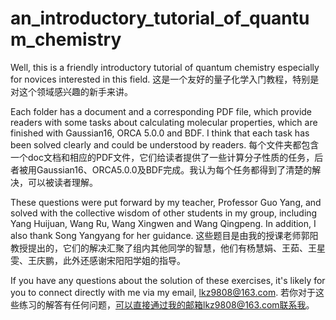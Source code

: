 # an_introductory_tutorial_of_quantum_chemistry

Well, this is a friendly introductory tutorial of quantum chemistry especially for novices interested in this field. 
这是一个友好的量子化学入门教程，特别是对这个领域感兴趣的新手来讲。

Each folder has a document and a corresponding PDF file, which provide readers with some tasks about calculating molecular properties, which are finished with Gaussian16, ORCA 5.0.0 and BDF. I think that each task has been solved clearly and could be understood by readers.
每个文件夹都包含一个doc文档和相应的PDF文件，它们给读者提供了一些计算分子性质的任务，后者被用Gaussian16、ORCA5.0.0及BDF完成。我认为每个任务都得到了清楚的解决，可以被读者理解。

These questions were put forward by my teacher, Professor Guo Yang, and solved with the collective wisdom of other students in my group, including Yang Huijuan, Wang Ru, Wang Xingwen and Wang Qingpeng. In addition, I also thank Song Yangyang for her guidance.
这些题目是由我的授课老师郭阳教授提出的，它们的解决汇聚了组内其他同学的智慧，他们有杨慧娟、王茹、王星雯、王庆鹏，此外还感谢宋阳阳学姐的指导。

If you have any questions about the solution of these exercises, it's likely for you to connect directly with me via my email, lkz9808@163.com.
若你对于这些练习的解答有任何问题，可以直接通过我的邮箱lkz9808@163.com联系我。
